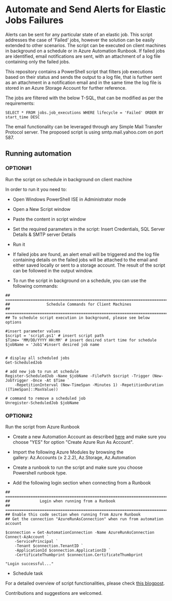 # Automate and Send Alerts for Elastic Jobs Failures


Alerts can be sent for any particular state of an elastic job. This script addresses the case of 'Failed' jobs, however the solution can be easily extended to other scenarios. The script can be executed on client machines in background on a schedule or in Azure Automation Runbook. If failed jobs are identified, email notifications are sent, with an attachment of a log file containing only the failed jobs. 

This repository contains a PowerShell script that filters job executions based on their status and sends the output to a log file, that is further sent as an attachment in a notification email and in the same time the log file is stored in an Azure Storage Account for further reference. 

The jobs are filtered with the below T-SQL, that can be modified as per the requirements:

```
SELECT * FROM jobs.job_executions WHERE lifecycle = 'Failed' ORDER BY start_time DESC
```

The email functionality can be leveraged through any Simple Mail Transfer Protocol server. The proposed script is using smtp.mail.yahoo.com on port 587. 

## Running automation 

### OPTION#1 
Run the script on schedule in background on client machine

In order to run it you need to:

* Open Windows PowerShell ISE in Administrator mode

* Open a New Script window

* Paste the content in script window

* Set the required parameters in the script: Insert Credentials, SQL Server Details & SMTP server Details

* Run it

* If failed jobs are found, an alert email will be triggered and the log file containing details on the failed jobs will be attached to the email and either saved locally or sent to a storage account. The result of the script can be followed in the output window. 

* To run the script in background on a schedule, you can use the following commands:

```
##  =========================================================================
##                Schedule Commands for Client Machines 
##  =========================================================================
## To schedule script execution in background, please see below options

#insert parameter values
$script = 'script.ps1' # insert script path
$Time= 'MM/DD/YYYY HH:MM' # insert desired start time for schedule
$jobName = 'Job1'#insert desired job name


# display all scheduled jobs
Get-ScheduledJob

# add new job to run at schedule
Register-ScheduledJob -Name $jobName -FilePath $script -Trigger (New-JobTrigger -Once -At $Time `
    -RepetitionInterval (New-TimeSpan -Minutes 1) -RepetitionDuration ([TimeSpan]::MaxValue))

# command to remove a scheduled job
Unregister-ScheduledJob $jobName
```

### OPTION#2
Run the script from Azure Runbook

* Create a new Automation Account as described [here](https://docs.microsoft.com/en-us/azure/automation/automation-create-standalone-account#create-a-new-automation-account-in-the-azure-portal) and make sure you choose "YES" for option "Create Azure Run As Account".

* Import the following Azure Modules by browsing the gallery: Az.Accounts (≥ 2.2.2), Az.Storage, Az.Automation
             
* Create a runbook to run the script and make sure you choose Powershell runbook type.

* Add the following login section when connecting from a Runbook        

```
##  =========================================================================
##             Login when running from a Runbook
##  =========================================================================
## Enable this code section when running from Azure Runbook
## Get the connection "AzureRunAsConnection" when run from automation account

$connection = Get-AutomationConnection -Name AzureRunAsConnection
Connect-AzAccount `
    -ServicePrincipal `
    -Tenant $connection.TenantID `
    -ApplicationId $connection.ApplicationID `
    -CertificateThumbprint $connection.CertificateThumbprint

"Login successful..."

```

* Schedule task

For a detailed overview of script functionalities, please check [this blogpost](https://techcommunity.microsoft.com/t5/azure-database-support-blog/automate-and-send-alerts-for-elastic-jobs-failures/ba-p/1981457).

Contributions and suggestions are welcomed. 



